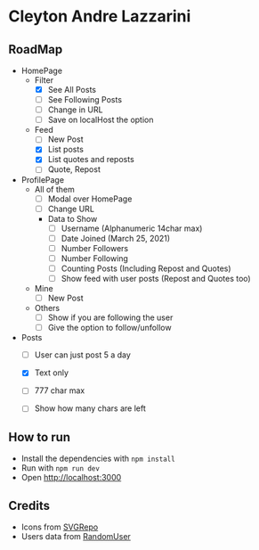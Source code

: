 # Cleyton Andre Lazzarini

## RoadMap
- HomePage
  - Filter
    - [x] See All Posts
    - [ ] See Following Posts
    - [ ] Change in URL
    - [ ] Save on localHost the option
  - Feed
    - [ ] New Post
    - [x] List posts
    - [x] List quotes and reposts
    - [ ] Quote, Repost
- ProfilePage
  - All of them
    - [ ] Modal over HomePage
    - [ ] Change URL
    - Data to Show
      - [ ] Username (Alphanumeric 14char max)
      - [ ] Date Joined (March 25, 2021)
      - [ ] Number Followers
      - [ ] Number Following
      - [ ] Counting Posts (Including Repost and Quotes)
      - [ ] Show feed with user posts (Repost and Quotes too)
  - Mine
    - [ ] New Post
  - Others
    - [ ] Show if you are following the user
    - [ ] Give the option to follow/unfollow
- Posts
  - [ ] User can just post 5 a day
  - [x] Text only
  - [ ] 777 char max
  - [ ] Show how many chars are left


## How to run
- Install the dependencies with `npm install`
- Run with `npm run dev`
- Open [http://localhost:3000](http://localhost:3000) 

## Credits
- Icons from [SVGRepo](www.svgrepo.com/vectors)
- Users data from [RandomUser](randomuser.me)